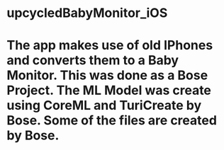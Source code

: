 # upcycledBabyMonitor_iOS


# The app makes use of old IPhones and converts them to a Baby Monitor. This was done as a Bose Project. The ML Model was create using CoreML and TuriCreate by Bose. Some of the files are created by Bose.
